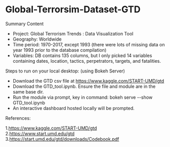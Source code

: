 # Global-Terrorsim-Dataset-GTD


Summary Content

- Project: Global Terrorism Trends :  Data Visualization Tool
- Geography: Worldwide
- Time period: 1970-2017, except 1993 (there were lots of missing data on year 1993 prior to the database compilation)
- Variables: DB contains 135 columns, but I only picked 14 variables containing dates, location, tactics, perpetrators, targets, and fatalities.


Steps to run on your local desktop: (using Bokeh Server)

- Download the GTD csv file at https://www.kaggle.com/START-UMD/gtd
- Download the GTD_tool.ipynb. Ensure the file and module are in the same base dir.
- Run the module via prompt, key in command: bokeh serve --show GTD_tool.ipynb
- An interactive dashboard hosted locally will be prompted.

References:

1.https://www.kaggle.com/START-UMD/gtd
2.https://www.start.umd.edu/gtd
3.https://start.umd.edu/gtd/downloads/Codebook.pdf
